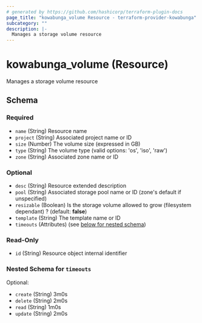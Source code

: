 ```yaml
---
# generated by https://github.com/hashicorp/terraform-plugin-docs
page_title: "kowabunga_volume Resource - terraform-provider-kowabunga"
subcategory: ""
description: |-
  Manages a storage volume resource
---
```


# kowabunga_volume (Resource)

Manages a storage volume resource



<!-- schema generated by tfplugindocs -->
## Schema

### Required

- `name` (String) Resource name
- `project` (String) Associated project name or ID
- `size` (Number) The volume size (expressed in GB)
- `type` (String) The volume type (valid options: 'os', 'iso', 'raw')
- `zone` (String) Associated zone name or ID

### Optional

- `desc` (String) Resource extended description
- `pool` (String) Associated storage pool name or ID (zone's default if unspecified)
- `resizable` (Boolean) Is the storage volume allowed to grow (filesystem dependant) ? (default: **false**)
- `template` (String) The template name or ID
- `timeouts` (Attributes) (see [below for nested schema](#nestedatt--timeouts))

### Read-Only

- `id` (String) Resource object internal identifier

<a id="nestedatt--timeouts"></a>
### Nested Schema for `timeouts`

Optional:

- `create` (String) 3m0s
- `delete` (String) 2m0s
- `read` (String) 1m0s
- `update` (String) 2m0s
